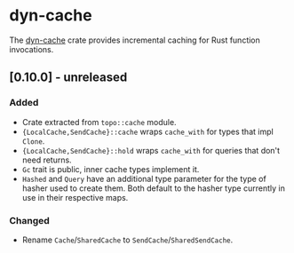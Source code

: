 # dyn-cache

The [dyn-cache](https://docs.rs/dyn-cache) crate provides incremental caching for Rust function
invocations.

<!-- categories: Added, Removed, Changed, Deprecated, Fixed, Security -->

## [0.10.0] - unreleased

### Added

- Crate extracted from `topo::cache` module.
- `{LocalCache,SendCache}::cache` wraps `cache_with` for types that impl `Clone`.
- `{LocalCache,SendCache}::hold` wraps `cache_with` for queries that don't need returns.
- `Gc` trait is public, inner cache types implement it.
- `Hashed` and `Query` have an additional type parameter for the type of hasher used to create them.
  Both default to the hasher type currently in use in their respective maps.

### Changed

- Rename `Cache`/`SharedCache` to `SendCache`/`SharedSendCache`.
